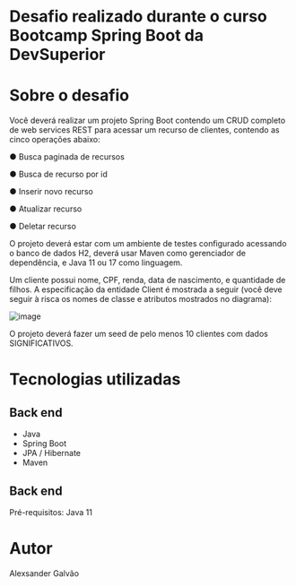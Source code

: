 # Desafio realizado durante o curso Bootcamp Spring Boot da DevSuperior

# Sobre o desafio

Você deverá realizar um projeto Spring Boot contendo um CRUD completo
de web services REST para acessar um recurso de clientes, contendo as cinco operações
abaixo:

● Busca paginada de recursos

● Busca de recurso por id

● Inserir novo recurso

● Atualizar recurso

● Deletar recurso

O projeto deverá estar com um ambiente de testes configurado acessando o banco de dados
H2, deverá usar Maven como gerenciador de dependência, e Java 11 ou 17 como linguagem.

Um cliente possui nome, CPF, renda, data de nascimento, e quantidade de filhos. A
especificação da entidade Client é mostrada a seguir (você deve seguir à risca os nomes de
classe e atributos mostrados no diagrama):

![image](https://user-images.githubusercontent.com/66967726/224027975-84ef5f3a-5426-48c8-8091-00d21a27381f.png)

O projeto deverá fazer um seed de pelo menos 10 clientes com dados SIGNIFICATIVOS.

# Tecnologias utilizadas
## Back end
- Java
- Spring Boot
- JPA / Hibernate
- Maven

## Back end
Pré-requisitos: Java 11

# Autor

Alexsander Galvão
